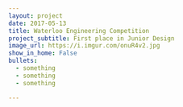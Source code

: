```yaml
---
layout: project
date: 2017-05-13
title: Waterloo Engineering Competition
project_subtitle: First place in Junior Design
image_url: https://i.imgur.com/onuR4v2.jpg
show_in_home: False
bullets:
  - something
  - something
  - something

---
```

